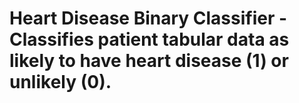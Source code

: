 # Heart Disease Binary Classifier - Classifies patient tabular data as likely to have heart disease (1) or unlikely (0).

